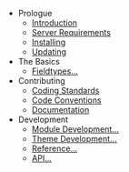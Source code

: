 - Prologue
    - [Introduction](/introduction)
    - [Server Requirements](/server-requirements)
    - [Installing](/installing)
    - [Updating](/updating)
- The Basics
    - [Fieldtypes...](/fieldtypes)
- Contributing
    - [Coding Standards](/coding-standards)
    - [Code Conventions](/code-conventions)
    - [Documentation](/documentation)
- Development
    - [Module Development...](/module-development)
    - [Theme Development...](/theme-development)
    - [Reference...](/reference)
    - [API...](/api)
